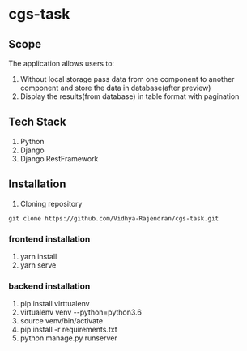 # cgs-task

## Scope
The application allows users to:
1. Without local storage pass data from one component to another component and store the data in database(after preview)
2. Display the results(from database) in table format with pagination

## Tech Stack
1. Python
2. Django
3. Django RestFramework

## Installation
1. Cloning repository 
```
git clone https://github.com/Vidhya-Rajendran/cgs-task.git
```
### frontend installation
 1. yarn install
 2. yarn serve
 
### backend installation
 1. pip install virttualenv
 2. virtualenv venv --python=python3.6
 3. source venv/bin/activate
 4. pip install -r requirements.txt
 5. python manage.py runserver
 
 
